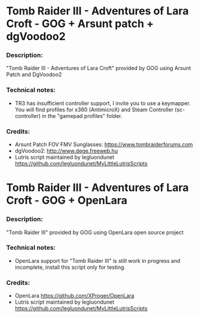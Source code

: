# Tomb Raider III - Adventures of Lara Croft - GOG + Arsunt patch + dgVoodoo2
### Description:
"Tomb Raider III - Adventures of Lara Croft" provided by GOG using Arsunt Patch and DgVoodoo2
### Technical notes:
- TR3 has insufficient controller support, I invite you to use a keymapper. You will find profiles for x360 (AntimicroX) and Steam Controller (sc-controller) in the "gamepad profiles" folder.
### Credits:
- Arsunt Patch FOV FMV Sunglasses: https://www.tombraiderforums.com
- dgVoodoo2: http://www.dege.freeweb.hu
- Lutris script maintained by legluondunet https://github.com/legluondunet/MyLittleLutrisScripts

# Tomb Raider III - Adventures of Lara Croft - GOG + OpenLara
### Description:
"Tomb Raider III" provided by GOG using OpenLara open source project
### Technical notes:
- OpenLara support for "Tomb Raider III" is still work in progress and incomplete, install this script only for testing.
### Credits:
- OpenLara https://github.com/XProger/OpenLara
- Lutris script maintained by legluondunet https://github.com/legluondunet/MyLittleLutrisScripts
